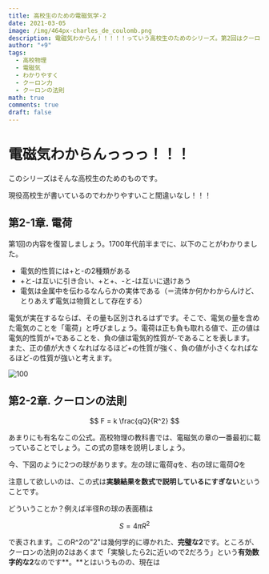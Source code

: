 ```yaml
---
title: 高校生のための電磁気学-2
date: 2021-03-05
image: /img/464px-charles_de_coulomb.png
description: 電磁気わからん！！！！！っていう高校生のためのシリーズ。第2回はクーロンの法則。
author: "+9"
tags:
  - 高校物理
  - 電磁気
  - わかりやすく
  - クーロン力
  - クーロンの法則
math: true
comments: true
draft: false
---
```

# 電磁気わからんっっっ！！！

このシリーズはそんな高校生のためのものです。

現役高校生が書いているのでわかりやすいこと間違いなし！！！

## 第2-1章. 電荷

第1回の内容を復習しましょう。1700年代前半までに、以下のことがわかりました。

* 電気的性質には+と-の2種類がある
* +と-は互いに引き合い、+と+、-と-は互いに退けあう
* 電気は金属中を伝わるなんらかの実体である（＝流体か何かわからんけど、とりあえず電気は物質として存在する）

電気が実在するならば、その量も区別されるはずです。そこで、電気の量を含めた電気のことを「電荷」と呼びましょう。電荷は正も負も取れる値で、正の値は電気的性質が+であることを、負の値は電気的性質が-であることを表します。また、正の値が大きくなればなるほど+の性質が強く、負の値が小さくなればなるほど-の性質が強いと考えます。

![](/img/denka.png "100")

## 第2-2章. クーロンの法則

$$ F = k \frac{qQ}{R^2} $$

あまりにも有名なこの公式。高校物理の教科書では、電磁気の章の一番最初に載っていることでしょう。この式の意味を説明しましょう。

今、下図のように2つの球があります。左の球に電荷$q$を、右の球に電荷$Q$を

注意して欲しいのは、この式は**実験結果を数式で説明しているにすぎない**ということです。

どういうことか？例えば半径Rの球の表面積は

$$ S = 4 \pi R^2 $$

で表されます。このR^2の"2"は幾何学的に導かれた、**完璧な2**です。ところが、クーロンの法則の2はあくまで「実験したら2に近いので2だろう」という**有効数字的な2**なのです**。**とはいうものの、現在は